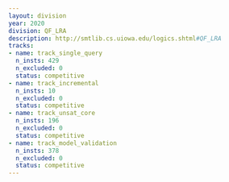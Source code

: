 ```yaml
---
layout: division
year: 2020
division: QF_LRA
description: http://smtlib.cs.uiowa.edu/logics.shtml#QF_LRA
tracks:
- name: track_single_query
  n_insts: 429
  n_excluded: 0
  status: competitive
- name: track_incremental
  n_insts: 10
  n_excluded: 0
  status: competitive
- name: track_unsat_core
  n_insts: 196
  n_excluded: 0
  status: competitive
- name: track_model_validation
  n_insts: 378
  n_excluded: 0
  status: competitive
---
```


